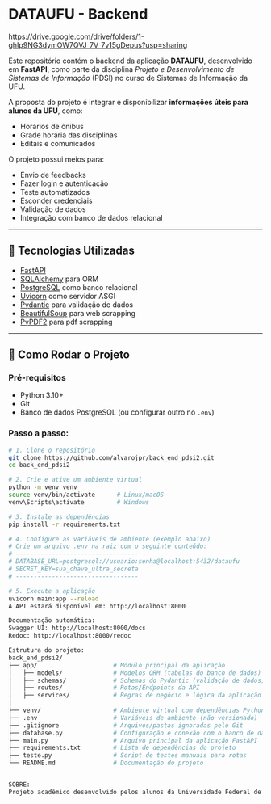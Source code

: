 # DATAUFU - Backend

https://drive.google.com/drive/folders/1-ghIp9NG3dymOW7QVJ_7V_7v15gDepus?usp=sharing

Este repositório contém o backend da aplicação **DATAUFU**, desenvolvido em **FastAPI**, como parte da disciplina _Projeto e Desenvolvimento de Sistemas de Informação_ (PDSI) no curso de Sistemas de Informação da UFU.

A proposta do projeto é integrar e disponibilizar **informações úteis para alunos da UFU**, como:

- Horários de ônibus
- Grade horária das disciplinas
- Editais e comunicados

O projeto possui meios para:
- Envio de feedbacks
- Fazer login e autenticação
- Teste automatizados
- Esconder credenciais
- Validação de dados
- Integração com banco de dados relacional

---

## 🔧 Tecnologias Utilizadas

- [FastAPI](https://fastapi.tiangolo.com/)
- [SQLAlchemy](https://www.sqlalchemy.org/) para ORM
- [PostgreSQL](https://www.postgresql.org/) como banco relacional
- [Uvicorn](https://www.uvicorn.org/) como servidor ASGI
- [Pydantic](https://docs.pydantic.dev/) para validação de dados
- [BeautifulSoup](https://www.crummy.com/software/BeautifulSoup/bs4/doc/) para web scrapping
- [PyPDF2](https://pypdf2.readthedocs.io/en/3.x/) para pdf scrapping

---

## 🚀 Como Rodar o Projeto

### Pré-requisitos

- Python 3.10+
- Git
- Banco de dados PostgreSQL (ou configurar outro no `.env`)

### Passo a passo:

```bash
# 1. Clone o repositório
git clone https://github.com/alvarojpr/back_end_pdsi2.git
cd back_end_pdsi2

# 2. Crie e ative um ambiente virtual
python -m venv venv
source venv/bin/activate      # Linux/macOS
venv\Scripts\activate         # Windows

# 3. Instale as dependências
pip install -r requirements.txt

# 4. Configure as variáveis de ambiente (exemplo abaixo)
# Crie um arquivo .env na raiz com o seguinte conteúdo:
# ----------------------------------
# DATABASE_URL=postgresql://usuario:senha@localhost:5432/dataufu
# SECRET_KEY=sua_chave_ultra_secreta
# ----------------------------------

# 5. Execute a aplicação
uvicorn main:app --reload
A API estará disponível em: http://localhost:8000

Documentação automática:
Swagger UI: http://localhost:8000/docs
Redoc: http://localhost:8000/redoc

Estrutura do projeto:
back_end_pdsi2/
├── app/                     # Módulo principal da aplicação
│   ├── models/              # Modelos ORM (tabelas do banco de dados)
│   ├── schemas/             # Schemas do Pydantic (validação de dados)
│   ├── routes/              # Rotas/Endpoints da API
│   ├── services/            # Regras de negócio e lógica da aplicação
│
├── venv/                    # Ambiente virtual com dependências Python
├── .env                     # Variáveis de ambiente (não versionado)
├── .gitignore               # Arquivos/pastas ignoradas pelo Git
├── database.py              # Configuração e conexão com o banco de dados
├── main.py                  # Arquivo principal da aplicação FastAPI
├── requirements.txt         # Lista de dependências do projeto
├── teste.py                 # Script de testes manuais para rotas
└── README.md                # Documentação do projeto


SOBRE:
Projeto acadêmico desenvolvido pelos alunos da Universidade Federal de Uberlândia (UFU) Álvaro José, Gabriel Gama e Waldemar Flores para a disciplina de PDSI. Tem como objetivo centralizar informações relevantes para os estudantes do curso de Sistemas de Informação.
